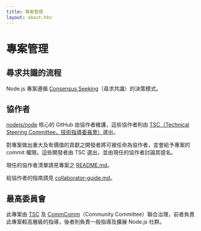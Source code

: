 ```yaml
---
title: 專案管理
layout: about.hbs
---
```


# 專案管理

## 尋求共識的流程

Node.js 專案遵循 [Consensus Seeking][]（尋求共識）的決策模式。

## 協作者

[nodejs/node][] 核心的 GitHub 由協作者維護，這些協作者則由 [TSC（Technical Steering Committee，技術指導委員會）][]選出。

對專案做出重大及有價值的貢獻之開發者將可被任命為協作者，並會給予專案的 commit 權限。這些開發者由 TSC 選出，並由現任的協作者討論其提名。

現任的協作者清單請見專案之 [README.md][]。

給協作者的指南請見 [collaborator-guide.md][]。

## 最高委員會

此專案由 [TSC][] 及 [CommComm][]（Community Committee）聯合治理，前者負責此專案較高層級的指導，後者則負責一般指導及擴展 Node.js 社群。

[collaborator-guide.md]: https://github.com/nodejs/node/blob/master/doc/contributing/collaborator-guide.md
[CommComm]: https://github.com/nodejs/community-committee/blob/master/Community-Committee-Charter.md
[Consensus Seeking]: https://en.wikipedia.org/wiki/Consensus-seeking_decision-making
[README.md]: https://github.com/nodejs/node/blob/master/README.md#current-project-team-members
[TSC]: https://github.com/nodejs/TSC/blob/master/TSC-Charter.md
[TSC（Technical Steering Committee，技術指導委員會）]: https://github.com/nodejs/TSC
[nodejs/node]: https://github.com/nodejs/node
